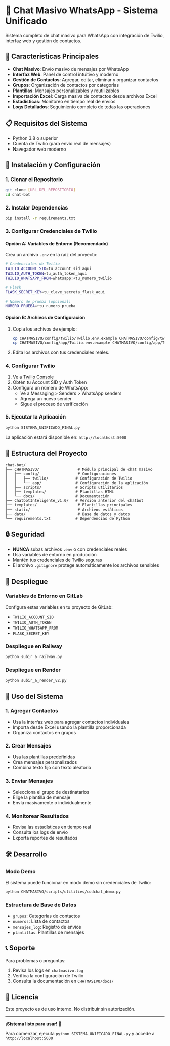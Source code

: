 # 🤖 Chat Masivo WhatsApp - Sistema Unificado

Sistema completo de chat masivo para WhatsApp con integración de Twilio, interfaz web y gestión de contactos.

## 🚀 Características Principales

- **Chat Masivo**: Envío masivo de mensajes por WhatsApp
- **Interfaz Web**: Panel de control intuitivo y moderno
- **Gestión de Contactos**: Agregar, editar, eliminar y organizar contactos
- **Grupos**: Organización de contactos por categorías
- **Plantillas**: Mensajes personalizables y reutilizables
- **Importación Excel**: Carga masiva de contactos desde archivos Excel
- **Estadísticas**: Monitoreo en tiempo real de envíos
- **Logs Detallados**: Seguimiento completo de todas las operaciones

## 📋 Requisitos del Sistema

- Python 3.8 o superior
- Cuenta de Twilio (para envío real de mensajes)
- Navegador web moderno

## 🔧 Instalación y Configuración

### 1. Clonar el Repositorio

```bash
git clone [URL_DEL_REPOSITORIO]
cd chat-bot
```

### 2. Instalar Dependencias

```bash
pip install -r requirements.txt
```

### 3. Configurar Credenciales de Twilio

#### Opción A: Variables de Entorno (Recomendado)

Crea un archivo `.env` en la raíz del proyecto:

```bash
# Credenciales de Twilio
TWILIO_ACCOUNT_SID=tu_account_sid_aqui
TWILIO_AUTH_TOKEN=tu_auth_token_aqui
TWILIO_WHATSAPP_FROM=whatsapp:+tu_numero_twilio

# Flask
FLASK_SECRET_KEY=tu_clave_secreta_flask_aqui

# Número de prueba (opcional)
NUMERO_PRUEBA=+tu_numero_prueba
```

#### Opción B: Archivos de Configuración

1. Copia los archivos de ejemplo:
   ```bash
   cp CHATMASIVO/config/twilio/Twilio.env.example CHATMASIVO/config/twilio/Twilio.env
   cp CHATMASIVO/config/app/Twilio.env.example CHATMASIVO/config/app/Twilio.env
   ```

2. Edita los archivos con tus credenciales reales.

### 4. Configurar Twilio

1. Ve a [Twilio Console](https://console.twilio.com/)
2. Obtén tu Account SID y Auth Token
3. Configura un número de WhatsApp:
   - Ve a Messaging > Senders > WhatsApp senders
   - Agrega un nuevo sender
   - Sigue el proceso de verificación

### 5. Ejecutar la Aplicación

```bash
python SISTEMA_UNIFICADO_FINAL.py
```

La aplicación estará disponible en: `http://localhost:5000`

## 📁 Estructura del Proyecto

```
chat-bot/
├── CHATMASIVO/                 # Módulo principal de chat masivo
│   ├── config/                 # Configuraciones
│   │   ├── twilio/            # Configuración de Twilio
│   │   └── app/               # Configuración de la aplicación
│   ├── scripts/               # Scripts utilitarios
│   ├── templates/             # Plantillas HTML
│   └── docs/                  # Documentación
├── ChatbotInteligente_v1.0/   # Versión anterior del chatbot
├── templates/                  # Plantillas principales
├── static/                     # Archivos estáticos
├── data/                       # Base de datos y datos
└── requirements.txt           # Dependencias de Python
```

## 🔒 Seguridad

- **NUNCA** subas archivos `.env` o con credenciales reales
- Usa variables de entorno en producción
- Mantén tus credenciales de Twilio seguras
- El archivo `.gitignore` protege automáticamente los archivos sensibles

## 🚀 Despliegue

### Variables de Entorno en GitLab

Configura estas variables en tu proyecto de GitLab:

- `TWILIO_ACCOUNT_SID`
- `TWILIO_AUTH_TOKEN`
- `TWILIO_WHATSAPP_FROM`
- `FLASK_SECRET_KEY`

### Despliegue en Railway

```bash
python subir_a_railway.py
```

### Despliegue en Render

```bash
python subir_a_render_v2.py
```

## 📖 Uso del Sistema

### 1. Agregar Contactos

- Usa la interfaz web para agregar contactos individuales
- Importa desde Excel usando la plantilla proporcionada
- Organiza contactos en grupos

### 2. Crear Mensajes

- Usa las plantillas predefinidas
- Crea mensajes personalizados
- Combina texto fijo con texto aleatorio

### 3. Enviar Mensajes

- Selecciona el grupo de destinatarios
- Elige la plantilla de mensaje
- Envía masivamente o individualmente

### 4. Monitorear Resultados

- Revisa las estadísticas en tiempo real
- Consulta los logs de envío
- Exporta reportes de resultados

## 🛠️ Desarrollo

### Modo Demo

El sistema puede funcionar en modo demo sin credenciales de Twilio:

```bash
python CHATMASIVO/scripts/utilities/codchat_demo.py
```

### Estructura de Base de Datos

- `grupos`: Categorías de contactos
- `numeros`: Lista de contactos
- `mensajes_log`: Registro de envíos
- `plantillas`: Plantillas de mensajes

## 📞 Soporte

Para problemas o preguntas:

1. Revisa los logs en `chatmasivo.log`
2. Verifica la configuración de Twilio
3. Consulta la documentación en `CHATMASIVO/docs/`

## 📄 Licencia

Este proyecto es de uso interno. No distribuir sin autorización.

---

**¡Sistema listo para usar! 🎉**

Para comenzar, ejecuta `python SISTEMA_UNIFICADO_FINAL.py` y accede a `http://localhost:5000`

